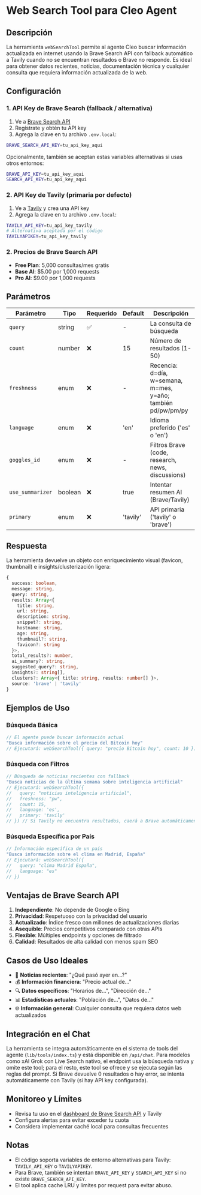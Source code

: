 # Web Search Tool para Cleo Agent

## Descripción
La herramienta `webSearchTool` permite al agente Cleo buscar información actualizada en internet usando la Brave Search API con fallback automático a Tavily cuando no se encuentran resultados o Brave no responde. Es ideal para obtener datos recientes, noticias, documentación técnica y cualquier consulta que requiera información actualizada de la web.

## Configuración

### 1. API Key de Brave Search (fallback / alternativa)
1. Ve a [Brave Search API](https://api-dashboard.search.brave.com/register)
2. Regístrate y obtén tu API key
3. Agrega la clave en tu archivo `.env.local`:
```bash
BRAVE_SEARCH_API_KEY=tu_api_key_aqui
```

Opcionalmente, también se aceptan estas variables alternativas si usas otros entornos:

```bash
BRAVE_API_KEY=tu_api_key_aqui
SEARCH_API_KEY=tu_api_key_aqui
```

### 2. API Key de Tavily (primaria por defecto)
1. Ve a [Tavily](https://tavily.com) y crea una API key
2. Agrega la clave en tu archivo `.env.local`:

```bash
TAVILY_API_KEY=tu_api_key_tavily
# Alternativa aceptada por el código
TAVILYAPIKEY=tu_api_key_tavily
```

### 2. Precios de Brave Search API
- **Free Plan**: 5,000 consultas/mes gratis
- **Base AI**: $5.00 por 1,000 requests
- **Pro AI**: $9.00 por 1,000 requests

## Parámetros

| Parámetro | Tipo | Requerido | Default | Descripción |
|-----------|------|-----------|---------|-------------|
| `query` | string | ✅ | - | La consulta de búsqueda |
| `count` | number | ❌ | 15 | Número de resultados (1-50) |
| `freshness` | enum | ❌ | - | Recencia: d=día, w=semana, m=mes, y=año; también pd/pw/pm/py |
| `language` | enum | ❌ | 'en' | Idioma preferido ('es' o 'en') |
| `goggles_id` | enum | ❌ | - | Filtros Brave (code, research, news, discussions) |
| `use_summarizer` | boolean | ❌ | true | Intentar resumen AI (Brave/Tavily) |
| `primary` | enum | ❌ | 'tavily' | API primaria ('tavily' o 'brave') |

## Respuesta

La herramienta devuelve un objeto con enriquecimiento visual (favicon, thumbnail) e insights/clusterización ligera:
```typescript
{
  success: boolean,
  message: string,
  query: string,
  results: Array<{
    title: string,
    url: string,
    description: string,
    snippet?: string,
    hostname: string,
    age: string,
    thumbnail?: string,
    favicon?: string
  }>,
  total_results?: number,
  ai_summary?: string,
  suggested_query?: string,
  insights?: string[],
  clusters?: Array<{ title: string, results: number[] }>,
  source: 'brave' | 'tavily'
}
```

## Ejemplos de Uso

### Búsqueda Básica
```typescript
// El agente puede buscar información actual
"Busca información sobre el precio del Bitcoin hoy"
// Ejecutará: webSearchTool({ query: "precio Bitcoin hoy", count: 10 })
```

### Búsqueda con Filtros
```typescript
// Búsqueda de noticias recientes con fallback
"Busca noticias de la última semana sobre inteligencia artificial"
// Ejecutará: webSearchTool({
//   query: "noticias inteligencia artificial",
//   freshness: "pw",
//   count: 15,
//   language: 'es',
//   primary: 'tavily'
// }) // Si Tavily no encuentra resultados, caerá a Brave automáticamente
```

### Búsqueda Específica por País
```typescript
// Información específica de un país
"Busca información sobre el clima en Madrid, España"
// Ejecutará: webSearchTool({
//   query: "clima Madrid España",
//   language: "es"
// })
```

## Ventajas de Brave Search API

1. **Independiente**: No depende de Google o Bing
2. **Privacidad**: Respetuoso con la privacidad del usuario
3. **Actualizado**: Índice fresco con millones de actualizaciones diarias
4. **Asequible**: Precios competitivos comparado con otras APIs
5. **Flexible**: Múltiples endpoints y opciones de filtrado
6. **Calidad**: Resultados de alta calidad con menos spam SEO

## Casos de Uso Ideales

- 📰 **Noticias recientes**: "¿Qué pasó ayer en...?"
- 💰 **Información financiera**: "Precio actual de..."
- 🔍 **Datos específicos**: "Horarios de...", "Dirección de..."
- 📊 **Estadísticas actuales**: "Población de...", "Datos de..."
- 🌐 **Información general**: Cualquier consulta que requiera datos web actualizados

## Integración en el Chat

La herramienta se integra automáticamente en el sistema de tools del agente (`lib/tools/index.ts`) y está disponible en `/api/chat`. Para modelos como xAI Grok con Live Search nativo, el endpoint usa la búsqueda nativa y omite este tool; para el resto, este tool se ofrece y se ejecuta según las reglas del prompt. Si Brave devuelve 0 resultados o hay error, se intenta automáticamente con Tavily (si hay API key configurada).

## Monitoreo y Límites

- Revisa tu uso en el [dashboard de Brave Search API](https://api-dashboard.search.brave.com/) y Tavily
- Configura alertas para evitar exceder tu cuota
- Considera implementar caché local para consultas frecuentes

## Notas

- El código soporta variables de entorno alternativas para Tavily: `TAVILY_API_KEY` o `TAVILYAPIKEY`.
- Para Brave, también se intentan `BRAVE_API_KEY` y `SEARCH_API_KEY` si no existe `BRAVE_SEARCH_API_KEY`.
- El tool aplica cache LRU y límites por request para evitar abuso.
